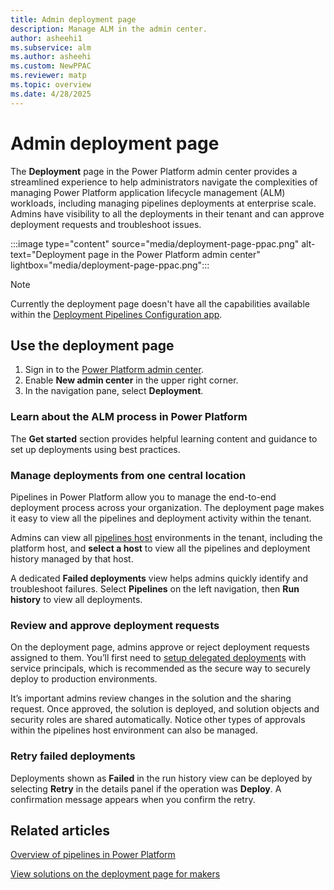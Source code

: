 ```yaml
---
title: Admin deployment page
description: Manage ALM in the admin center.
author: asheehi1
ms.subservice: alm
ms.author: asheehi
ms.custom: NewPPAC
ms.reviewer: matp
ms.topic: overview
ms.date: 4/28/2025
---
```

# Admin deployment page

The **Deployment** page in the Power Platform admin center provides a streamlined experience to help administrators navigate the complexities of managing Power Platform application lifecycle management (ALM) workloads, including managing pipelines deployments at enterprise scale. Admins have visibility to all the deployments in their tenant and can approve deployment requests and troubleshoot issues.

:::image type="content" source="media/deployment-page-ppac.png" alt-text="Deployment page in the Power Platform admin center" lightbox="media/deployment-page-ppac.png":::

> [!NOTE]
> Currently the deployment page doesn't have all the capabilities available within the [Deployment Pipelines Configuration app](custom-host-pipelines.md).

## Use the deployment page

1. Sign in to the [Power Platform admin center](https://admin.powerplatform.microsoft.com/).
1. Enable **New admin center** in the upper right corner.
1. In the navigation pane, select **Deployment**.

### Learn about the ALM process in Power Platform

The **Get started** section provides helpful learning content and guidance to set up deployments using best practices.

### Manage deployments from one central location

Pipelines in Power Platform allow you to manage the end-to-end deployment process across your organization. The deployment page makes it easy to view all the pipelines and deployment activity within the tenant.

Admins can view all [pipelines host](custom-host-pipelines.md) environments in the tenant, including the platform host, and **select a host** to view all the pipelines and deployment history managed by that host.

A dedicated **Failed deployments** view helps admins quickly identify and troubleshoot failures. Select **Pipelines** on the left navigation, then **Run history** to view all deployments.

### Review and approve deployment requests

On the deployment page, admins approve or reject deployment requests assigned to them. You’ll first need to [setup delegated deployments](delegated-deployments-setup.md) with service principals, which is recommended as the secure way to securely deploy to production environments.

It’s important admins review changes in the solution and the sharing request. Once approved, the solution is deployed, and solution objects and security roles are shared automatically. Notice other types of approvals within the pipelines host environment can also be managed.

### Retry failed deployments

Deployments shown as **Failed** in the run history view can be deployed by selecting **Retry** in the details panel if the operation was **Deploy**. A confirmation message appears when you confirm the retry.

## Related articles

[Overview of pipelines in Power Platform](pipelines.md)

[View solutions on the deployment page for makers](/power-apps/maker/data-platform/maker-deployment-area)

